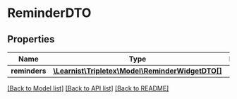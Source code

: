 # ReminderDTO

## Properties
Name | Type | Description | Notes
------------ | ------------- | ------------- | -------------
**reminders** | [**\Learnist\Tripletex\Model\ReminderWidgetDTO[]**](ReminderWidgetDTO.md) |  | [optional] 

[[Back to Model list]](../../README.md#documentation-for-models) [[Back to API list]](../../README.md#documentation-for-api-endpoints) [[Back to README]](../../README.md)

